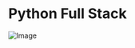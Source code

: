 # Python Full Stack

![Image](https://github.com/user-attachments/assets/c4d654c5-5d79-44e2-b4f9-019945510c15)
